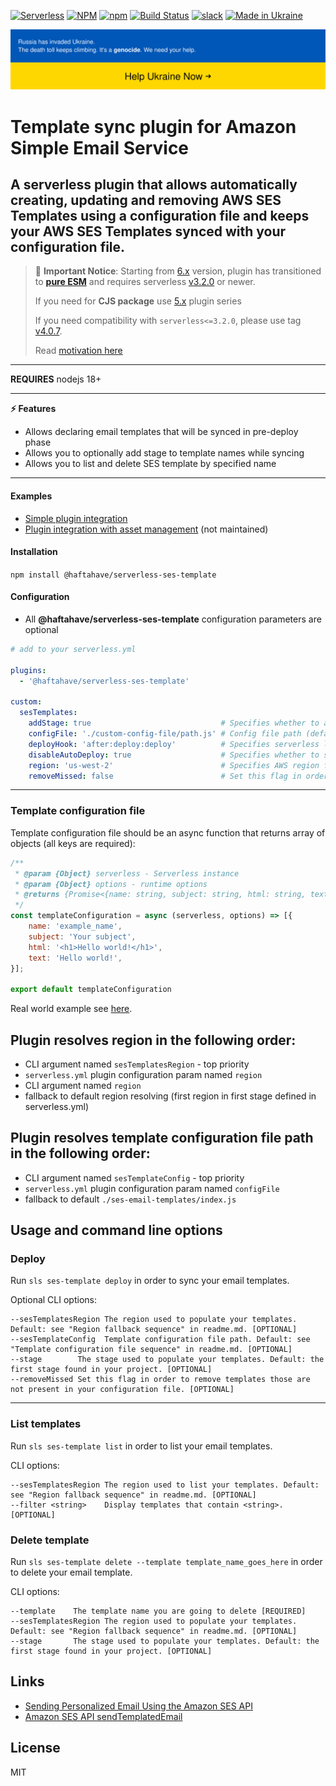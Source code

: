 [![Serverless][ico-serverless]][link-serverless]
[![NPM][ico-npm]][link-npm]
[![npm][ico-npm-downloads]][link-npm]
[![Build Status][ico-build]][link-build]
[![slack][ico-slack]][link-slack]
[![Made in Ukraine](https://img.shields.io/badge/made_in-Ukraine-ffd700.svg?labelColor=0057b7)](https://stand-with-ukraine.pp.ua)

[![Stand With Ukraine](https://raw.githubusercontent.com/vshymanskyy/StandWithUkraine/main/banner2-direct.svg)](https://vshymanskyy.github.io/StandWithUkraine/)

Template sync plugin for Amazon Simple Email Service
===

A serverless plugin that allows automatically creating, updating and removing
AWS SES Templates using a configuration file and keeps your AWS SES Templates
synced with your configuration file.
---
> 🚨 **Important Notice**: Starting from [6.x](https://github.com/Enase/serverless-ses-template/tree/6.0.0) version, plugin has transitioned to **[pure ESM](https://gist.github.com/sindresorhus/a39789f98801d908bbc7ff3ecc99d99c)** and requires serverless [v3.2.0](https://github.com/serverless/serverless/releases/tag/v3.2.0) or newer.
>
> If you need for **CJS package** use [5.x](https://github.com/Enase/serverless-ses-template/tree/5.0.2) plugin series
>
> If you need compatibility with `serverless<=3.2.0`, please use tag [v4.0.7](https://github.com/Enase/serverless-ses-template/tree/4.0.7).
>
> Read [motivation here](https://github.com/Enase/serverless-ses-template/discussions/61)
---
**REQUIRES** nodejs 18+

---
**:zap: Features**

- Allows declaring email templates that will be synced in pre-deploy phase
- Allows you to optionally add stage to template names while syncing
- Allows you to list and delete SES template by specified name
---

#### Examples

- [Simple plugin integration](examples/simple-service)
- [Plugin integration with asset management](examples/cloud-front-service) (not maintained)

#### Installation

`npm install @haftahave/serverless-ses-template`

#### Configuration

* All **@haftahave/serverless-ses-template** configuration parameters are optional

```yaml
# add to your serverless.yml

plugins:
  - '@haftahave/serverless-ses-template'

custom:
  sesTemplates:
    addStage: true                             # Specifies whether to add stage to template name (default false)
    configFile: './custom-config-file/path.js' # Config file path (default './ses-email-templates/index.js')
    deployHook: 'after:deploy:deploy'          # Specifies serverless lifecycle event plugin use to deploy templates (default 'before:deploy:deploy')
    disableAutoDeploy: true                    # Specifies whether to sync templates while sls deploy (default false)
    region: 'us-west-2'                        # Specifies AWS region for SES templates (not required)
    removeMissed: false                        # Set this flag in order to remove templates those are not present in your configuration file. (not required, default false)
```
---

### Template configuration file

Template configuration file should be an async function that returns array of objects (all keys are required):
```javascript
/**
 * @param {Object} serverless - Serverless instance
 * @param {Object} options - runtime options
 * @returns {Promise<{name: string, subject: string, html: string, text}[]>}
 */
const templateConfiguration = async (serverless, options) => [{
    name: 'example_name',
    subject: 'Your subject',
    html: '<h1>Hello world!</h1>',
    text: 'Hello world!',
}];

export default templateConfiguration
```

Real world example see [here](examples/simple-service/ses-email-templates/index.js).

## Plugin resolves region in the following order:

- CLI argument named `sesTemplatesRegion`  - top priority
- `serverless.yml` plugin configuration param named `region`
- CLI argument named `region`
- fallback to default region resolving (first region in first stage defined in serverless.yml)

## Plugin resolves template configuration file path in the following order:

- CLI argument named `sesTemplateConfig`  - top priority
- `serverless.yml` plugin configuration param named `configFile`
- fallback to default `./ses-email-templates/index.js`

## Usage and command line options

### Deploy
Run `sls ses-template deploy` in order to sync your email templates.

Optional CLI options:
```
--sesTemplatesRegion The region used to populate your templates. Default: see "Region fallback sequence" in readme.md. [OPTIONAL]
--sesTemplateConfig  Template configuration file path. Default: see "Template configuration file sequence" in readme.md. [OPTIONAL]
--stage        The stage used to populate your templates. Default: the first stage found in your project. [OPTIONAL]
--removeMissed Set this flag in order to remove templates those are not present in your configuration file. [OPTIONAL]
```
---

### List templates
Run `sls ses-template list` in order to list your email templates.

CLI options:

```
--sesTemplatesRegion The region used to list your templates. Default: see "Region fallback sequence" in readme.md. [OPTIONAL]
--filter <string>    Display templates that contain <string>. [OPTIONAL]
```

### Delete template
Run `sls ses-template delete --template template_name_goes_here` in order to delete your email template.

CLI options:

```
--template    The template name you are going to delete [REQUIRED]
--sesTemplatesRegion The region used to populate your templates. Default: see "Region fallback sequence" in readme.md. [OPTIONAL]
--stage       The stage used to populate your templates. Default: the first stage found in your project. [OPTIONAL]
```

## Links

- [Sending Personalized Email Using the Amazon SES API][link-ses-guide]
- [Amazon SES API sendTemplatedEmail][link-ses-sdk]

## License

MIT

[ico-serverless]: http://public.serverless.com/badges/v3.svg
[ico-npm]: https://img.shields.io/npm/v/@haftahave/serverless-ses-template.svg
[ico-npm-downloads]: https://img.shields.io/npm/dt/@haftahave/serverless-ses-template.svg
[ico-build]: https://app.travis-ci.com/Enase/serverless-ses-template.svg?branch=master
[ico-slack]: https://img.shields.io/badge/Join%20Our%20Community-Slack-blue

[link-serverless]: http://www.serverless.com/
[link-npm]: https://www.npmjs.com/package/@haftahave/serverless-ses-template
[link-build]: https://app.travis-ci.com/Enase/serverless-ses-template
[link-slack]: https://enasetech.slack.com/archives/C05S2SZNRTM
[link-ses-guide]: https://docs.aws.amazon.com/ses/latest/DeveloperGuide/send-personalized-email-api.html
[link-ses-sdk]: https://docs.aws.amazon.com/AWSJavaScriptSDK/latest/AWS/SES.html#sendTemplatedEmail-property
